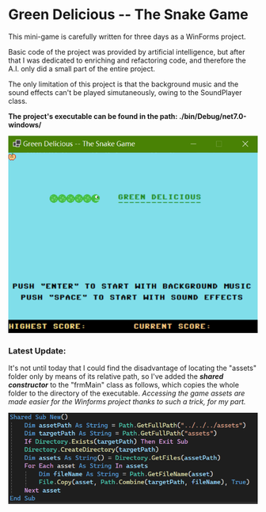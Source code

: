 # Green Delicious -- The Snake Game 

This mini-game is carefully written for three days as a WinForms project.

Basic code of the project was provided by artificial intelligence, but after that
I was dedicated to enriching and refactoring code, and therefore the A.I. only did
a small part of the entire project.

The only limitation of this project is that the background music and the sound
effects can't be played simutaneously, owing to the SoundPlayer class.

__The project's executable can be found in the path: ./bin/Debug/net7.0-windows/__

![](title_screen.png)

### Latest Update:

It's not until today that I could find the disadvantage of locating the "assets"
folder only by means of its relative path, so I've added the *__shared constructor__*
to the "frmMain" class as follows, which copies the whole folder to the directory of
the executable. _Accessing the game assets are made easier for the Winforms project_
_thanks to such a trick, for my part._

![](code_update.png)

